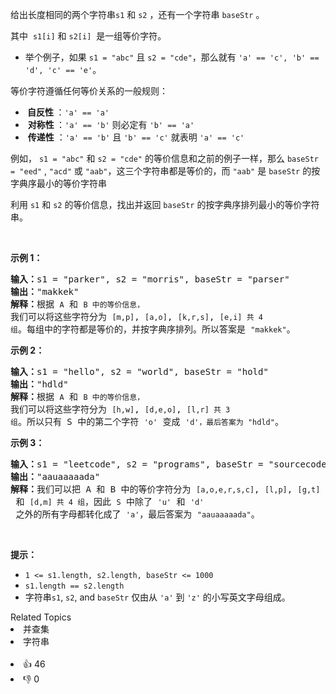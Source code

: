 <p>给出长度相同的两个字符串<code>s1</code> 和&nbsp;<code>s2</code>&nbsp;，还有一个字符串&nbsp;<code>baseStr</code>&nbsp;。</p>

<p>其中 &nbsp;<code>s1[i]</code>&nbsp;和&nbsp;<code>s2[i]</code>&nbsp; 是一组等价字符。</p>

<ul> 
 <li>举个例子，如果&nbsp;<code>s1 = "abc"</code> 且&nbsp;<code>s2 = "cde"</code>，那么就有&nbsp;<code>'a' == 'c', 'b' == 'd', 'c' == 'e'</code>。</li> 
</ul>

<p>等价字符遵循任何等价关系的一般规则：</p>

<ul> 
 <li><strong>&nbsp;自反性&nbsp;</strong>：<code>'a' == 'a'</code></li> 
 <li>&nbsp;<strong>对称性&nbsp;</strong>：<code>'a' == 'b'</code> 则必定有 <code>'b' == 'a'</code></li> 
 <li>&nbsp;<strong>传递性</strong> ：<code>'a' == 'b'</code> 且 <code>'b' == 'c'</code> 就表明 <code>'a' == 'c'</code></li> 
</ul>

<p>例如，&nbsp;<code>s1 = "abc"</code>&nbsp;和&nbsp;<code>s2 = "cde"</code>&nbsp;的等价信息和之前的例子一样，那么&nbsp;<code>baseStr = "eed"</code>&nbsp;, <code>"acd"</code>&nbsp;或&nbsp;<code>"aab"</code>，这三个字符串都是等价的，而&nbsp;<code>"aab"</code>&nbsp;是&nbsp;<code>baseStr</code>&nbsp;的按字典序最小的等价字符串</p>

<p>利用<em>&nbsp;</em><code>s1</code>&nbsp;和&nbsp;<code>s2</code>&nbsp;的等价信息，找出并返回<em>&nbsp;</em><code>baseStr</code><em>&nbsp;</em>的按字典序排列最小的等价字符串。</p>

<p>&nbsp;</p>

<p><strong>示例 1：</strong></p>

<pre>
<strong>输入：</strong>s1 = "parker", s2 = "morris", baseStr = "parser"
<strong>输出：</strong>"makkek"
<strong>解释：</strong>根据 <span><code>A</code></span> 和 <span><code>B 中的等价信息，</code></span>我们可以将这些字符分为 <span><code>[m,p]</code></span>, <span><code>[a,o]</code></span>, <span><code>[k,r,s]</code></span>, <span><code>[e,i] 共 4 组</code></span>。每组中的字符都是等价的，并按字典序排列。所以答案是 <span><code>"makkek"</code></span>。
</pre>

<p><strong>示例 2：</strong></p>

<pre>
<strong>输入：</strong>s1 = "hello", s2 = "world", baseStr = "hold"
<strong>输出：</strong>"hdld"
<strong>解释：</strong>根据 <span><code>A</code></span> 和 <span><code>B 中的等价信息，</code></span>我们可以将这些字符分为 <span><code>[h,w]</code></span>, <span><code>[d,e,o]</code></span>, <span><code>[l,r] 共 3 组</code></span>。所以只有 S 中的第二个字符 <span><code>'o'</code></span> 变成 <span><code>'d'，最后答案为 </code></span><span><code>"hdld"</code></span>。
</pre>

<p><strong>示例 3：</strong></p>

<pre>
<strong>输入：</strong>s1 = "leetcode", s2 = "programs", baseStr = "sourcecode"
<strong>输出：</strong>"aauaaaaada"
<strong>解释：</strong>我们可以把 A 和 B 中的等价字符分为 <span><code>[a,o,e,r,s,c]</code></span>, <span><code>[l,p]</code></span>, <span><code>[g,t]</code></span> 和 <span><code>[d,m] 共 4 组</code></span>，因此 <span><code>S</code></span> 中除了 <span><code>'u'</code></span> 和 <span><code>'d'</code></span> 之外的所有字母都转化成了 <span><code>'a'</code></span>，最后答案为 <span><code>"aauaaaaada"</code></span>。
</pre>

<p>&nbsp;</p>

<p><strong>提示：</strong></p>

<ul> 
 <li><code>1 &lt;= s1.length, s2.length, baseStr &lt;= 1000</code></li> 
 <li><code>s1.length == s2.length</code></li> 
 <li>字符串<code>s1</code>,&nbsp;<code>s2</code>, and&nbsp;<code>baseStr</code>&nbsp;仅由从&nbsp;<code>'a'</code> 到&nbsp;<code>'z'</code>&nbsp;的小写英文字母组成。</li> 
</ul>

<div><div>Related Topics</div><div><li>并查集</li><li>字符串</li></div></div><br><div><li>👍 46</li><li>👎 0</li></div>